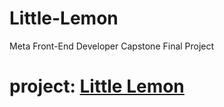 # Little-Lemon
Meta Front-End Developer Capstone Final Project

# project: [Little Lemon](git@github.com:junitaazizah/little-lemon-project.git/)
